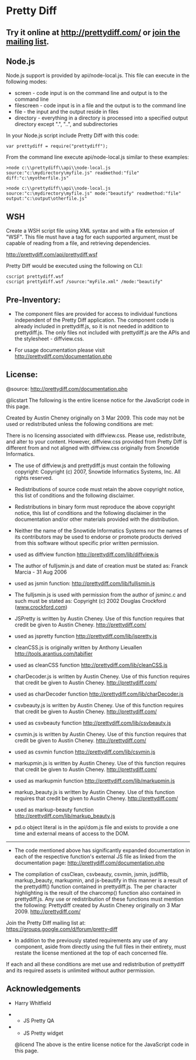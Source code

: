 Pretty Diff
===========

Try it online at http://prettydiff.com/ or [join the mailing list](https://groups.google.com/d/forum/pretty-diff "Pretty Diff mailing list").
---------------------------------------------------------------------

Node.js
-------

Node.js support is provided by api/node-local.js.  This file can execute
in the following modes:

  * screen - code input is on the command line and output is to the command line
  * filescreen - code input is in a file and the output is to the command line
  * file - the input and the output reside in files
  * directory - everything in a directory is processed into a specified output directory except ".", "..", and subdirectories

In your Node.js script include Pretty Diff with this code:

    var prettydiff = require("prettydiff");

From the command line execute api/node-local.js similar to these
examples:

    >node c:\\prettydiff\\api\\node-local.js source:"c:\mydirectory\myfile.js" readmethod:"file" diff:"c:\myotherfile.js"

    >node c:\\prettydiff\\api\\node-local.js source:"c:\mydirectory\myfile.js" mode:"beautify" readmethod:"file" output:"c:\output\otherfile.js"

WSH
---

Create a WSH script file using XML syntax and with a file extension of
"WSF".  This file must have a tag for each supported argument, must be
capable of reading from a file, and retrieving dependencies.

http://prettydiff.com/api/prettydiff.wsf

Pretty Diff would be executed using the following on CLI:

    cscript prettydiff.wsf
    cscript prettydiff.wsf /source:"myFile.xml" /mode:"beautify"

Pre-Inventory:
--------------

  * The component files are provided for access to individual functions
   independent of the Pretty Diff application.  The component code is
   already included in prettydiff.js, so it is not needed in addition to
   prettydiff.js.  The only files not included with prettydiff.js are
   the APIs and the stylesheet - diffview.css.

  * For usage documentation please visit
   http://prettydiff.com/documentation.php

License:
--------

   @source: http://prettydiff.com/documentation.php

   @licstart  The following is the entire license notice for the
   JavaScript code in this page.


 Created by Austin Cheney originally on 3 Mar 2009.
 This code may not be used or redistributed unless the following
 conditions are met:

 There is no licensing associated with diffview.css.  Please use,
 redistribute, and alter to your content.  However, diffview.css
 provided from Pretty Diff is different from and not aligned with
 diffview.css originally from Snowtide Informatics.

 * The use of diffview.js and prettydiff.js must contain the following
 copyright:
 Copyright (c) 2007, Snowtide Informatics Systems, Inc.
 All rights reserved.

 * Redistributions of source code must retain the above copyright
 notice, this list of conditions and the following disclaimer.
 * Redistributions in binary form must reproduce the above copyright
 notice, this list of conditions and the following disclaimer in the
 documentation and/or other materials provided with the
 distribution.
 * Neither the name of the Snowtide Informatics Systems nor the names
 of its contributors may be used to endorse or promote products
 derived from this software without specific prior written
 permission.

 - used as diffview function
 <http://prettydiff.com/lib/diffview.js>

 * The author of fulljsmin.js and date of creation must be stated as:
 Franck Marcia - 31 Aug 2006

 - used as jsmin function:
 <http://prettydiff.com/lib/fulljsmin.js>

 * The fulljsmin.js is used with permission from the author of jsminc.c
 and such must be stated as:
 Copyright (c) 2002 Douglas Crockford  (www.crockford.com)

 * JSPretty is written by Austin Cheney.  Use of this function requires
 that credit be given to Austin Cheney.
 http://prettydiff.com/

 - used as jspretty function
 <http://prettydiff.com/lib/jspretty.js>

 * cleanCSS.js is originally written by Anthony Lieuallen
 http://tools.arantius.com/tabifier

 - used as cleanCSS function
 <http://prettydiff.com/lib/cleanCSS.js>

 * charDecoder.js is written by Austin Cheney.  Use of this function
 requires that credit be given to Austin Cheney.
 http://prettydiff.com/

 - used as charDecoder function
 <http://prettydiff.com/lib/charDecoder.js>

 * csvbeauty.js is written by Austin Cheney.  Use of this function
 requires that credit be given to Austin Cheney.
 http://prettydiff.com/

 - used as csvbeauty function
 <http://prettydiff.com/lib/csvbeauty.js>

 * csvmin.js is written by Austin Cheney.  Use of this function requires
 that credit be given to Austin Cheney.
 http://prettydiff.com/

 - used as csvmin function
 <http://prettydiff.com/lib/csvmin.js>

 * markupmin.js is written by Austin Cheney.  Use of this function
 requires that credit be given to Austin Cheney.
 http://prettydiff.com/

 - used as markupmin function
 <http://prettydiff.com/lib/markupmin.js>

 * markup_beauty.js is written by Austin Cheney.  Use of this function
 requires that credit be given to Austin Cheney.
 http://prettydiff.com/

 - used as markup-beauty function
 <http://prettydiff.com/lib/markup_beauty.js>

 * pd.o object literal is in the api/dom.js file and exists to provide a
 one time and external means of access to the DOM.

 -----------------------------------------------------------------------
 * The code mentioned above has significantly expanded documentation in
 each of the respective function's external JS file as linked from the
 documentation page:
 <http://prettydiff.com/documentation.php>

 * The compilation of cssClean, csvbeauty, csvmin, jsmin, jsdifflib,
 markup_beauty, markupmin, and js-beautify in this manner is a result of
 the prettydiff() function contained in prettydiff.js.  The per
 character highlighting is the result of the charcomp() function also
 contained in prettydiff.js. Any use or redistribution of these
 functions must mention the following:
 Prettydiff created by Austin Cheney originally on 3 Mar 2009.
 <http://prettydiff.com/>

 Join the Pretty Diff mailing list at:
 https://groups.google.com/d/forum/pretty-diff

 * In addition to the previously stated requirements any use of any
 component, aside from directly using the full files in their entirety,
 must restate the license mentioned at the top of each concerned file.


 If each and all these conditions are met use and redistribution of
 prettydiff and its required assets is unlimited without author
 permission.


 Acknowledgements
 ----------------
 
 * Harry Whitfield
 * - JS Pretty QA
 * - JS Pretty widget

   @licend  The above is the entire license notice for the JavaScript
   code in this page.